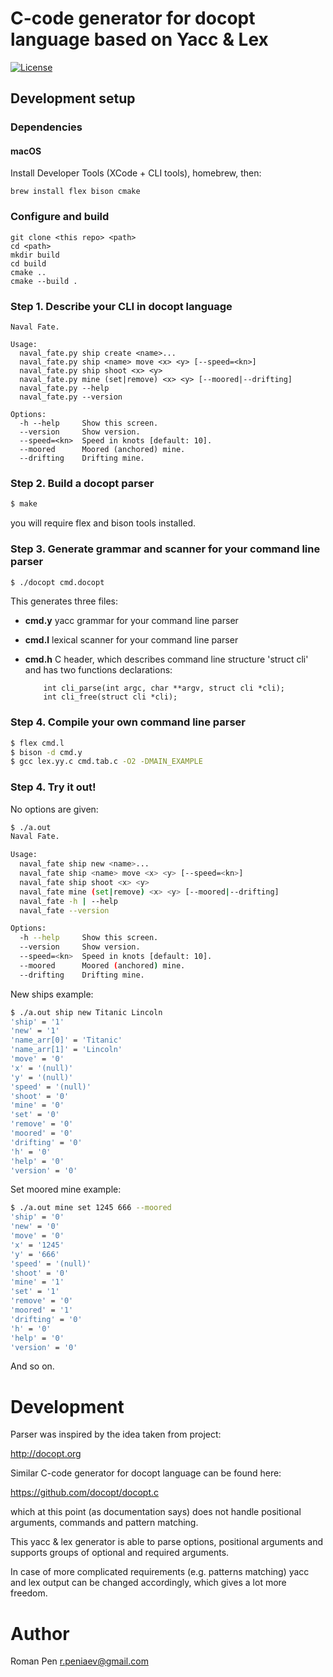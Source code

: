 C-code generator for docopt language based on Yacc & Lex
========================================================
[![License](https://img.shields.io/badge/license-zlib-blue.svg)](https://opensource.org/licenses/Zlib)

## Development setup

### Dependencies

#### macOS
Install Developer Tools (XCode + CLI tools), homebrew, then:

    brew install flex bison cmake

### Configure and build

    git clone <this repo> <path>
    cd <path>
    mkdir build
    cd build
    cmake ..
    cmake --build .

### Step 1. Describe your CLI in docopt language

```
Naval Fate.

Usage:
  naval_fate.py ship create <name>...
  naval_fate.py ship <name> move <x> <y> [--speed=<kn>]
  naval_fate.py ship shoot <x> <y>
  naval_fate.py mine (set|remove) <x> <y> [--moored|--drifting]
  naval_fate.py --help
  naval_fate.py --version

Options:
  -h --help     Show this screen.
  --version     Show version.
  --speed=<kn>  Speed in knots [default: 10].
  --moored      Moored (anchored) mine.
  --drifting    Drifting mine.
```

### Step 2. Build a docopt parser

```bash
$ make
```

you will require flex and bison tools installed.

### Step 3. Generate grammar and scanner for your command line parser

```bash
$ ./docopt cmd.docopt
```

This generates three files:

 * **cmd.y**    yacc grammar for your command line parser
 * **cmd.l**    lexical scanner for your command line parser
 * **cmd.h**    C header, which describes command line structure 'struct cli'
                and has two functions declarations:

           int cli_parse(int argc, char **argv, struct cli *cli);
           int cli_free(struct cli *cli);


### Step 4. Compile your own command line parser

```bash
$ flex cmd.l
$ bison -d cmd.y
$ gcc lex.yy.c cmd.tab.c -O2 -DMAIN_EXAMPLE
```

### Step 4. Try it out!

No options are given:

```bash
$ ./a.out
Naval Fate.

Usage:
  naval_fate ship new <name>...
  naval_fate ship <name> move <x> <y> [--speed=<kn>]
  naval_fate ship shoot <x> <y>
  naval_fate mine (set|remove) <x> <y> [--moored|--drifting]
  naval_fate -h | --help
  naval_fate --version

Options:
  -h --help     Show this screen.
  --version     Show version.
  --speed=<kn>  Speed in knots [default: 10].
  --moored      Moored (anchored) mine.
  --drifting    Drifting mine.
```

New ships example:

```bash
$ ./a.out ship new Titanic Lincoln
'ship' = '1'
'new' = '1'
'name_arr[0]' = 'Titanic'
'name_arr[1]' = 'Lincoln'
'move' = '0'
'x' = '(null)'
'y' = '(null)'
'speed' = '(null)'
'shoot' = '0'
'mine' = '0'
'set' = '0'
'remove' = '0'
'moored' = '0'
'drifting' = '0'
'h' = '0'
'help' = '0'
'version' = '0'

```

Set moored mine example:

```bash
$ ./a.out mine set 1245 666 --moored
'ship' = '0'
'new' = '0'
'move' = '0'
'x' = '1245'
'y' = '666'
'speed' = '(null)'
'shoot' = '0'
'mine' = '1'
'set' = '1'
'remove' = '0'
'moored' = '1'
'drifting' = '0'
'h' = '0'
'help' = '0'
'version' = '0'
```

And so on.

Development
===========

Parser was inspired by the idea taken from project:

   http://docopt.org

Similar C-code generator for docopt language can be found here:

   https://github.com/docopt/docopt.c

which at this point (as documentation says) does not handle positional
arguments, commands and pattern matching.

This yacc & lex generator is able to parse options, positional arguments
and supports groups of optional and required arguments.

In case of more complicated requirements (e.g. patterns matching) yacc
and lex output can be changed accordingly, which gives a lot more freedom.

Author
======

Roman Pen <r.peniaev@gmail.com>

